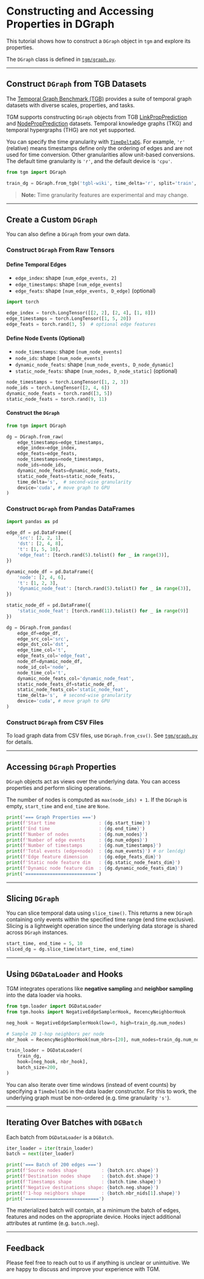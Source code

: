 # Constructing and Accessing Properties in DGraph

This tutorial shows how to construct a `DGraph` object in `tgm` and explore its properties.

The `DGraph` class is defined in [`tgm/graph.py`](https://github.com/tgm-team/tgm/blob/main/tgm/graph.py).

______________________________________________________________________

## Construct `DGraph` from TGB Datasets

The [Temporal Graph Benchmark (TGB)](https://tgb.complexdatalab.com/) provides a suite of temporal graph datasets with diverse scales, properties, and tasks.

TGM supports constructing `DGraph` objects from TGB [LinkPropPrediction](https://tgb.complexdatalab.com/docs/linkprop/) and [NodePropPrediction](https://tgb.complexdatalab.com/docs/nodeprop/) datasets. Temporal knowledge graphs (TKG) and temporal hypergraphs (THG) are not yet supported.

You can specify the time granularity with [`TimeDeltaDG`](https://github.com/tgm-team/tgm/blob/main/tgm/timedelta.py). For example, `'r'` (relative) means timestamps define only the ordering of edges and are not used for time conversion. Other granularities allow unit-based conversions. The default time granularity is `'r'`, and the default device is `'cpu'`.

```python
from tgm import DGraph

train_dg = DGraph.from_tgb('tgbl-wiki', time_delta='r', split='train', device='cpu')
```

> **Note:** Time granularity features are experimental and may change.

______________________________________________________________________

## Create a Custom `DGraph`

You can also define a `DGraph` from your own data.

### Construct `DGraph` From Raw Tensors

#### Define Temporal Edges

- `edge_index`: shape `[num_edge_events, 2]`
- `edge_timestamps`: shape `[num_edge_events]`
- `edge_feats`: shape `[num_edge_events, D_edge]` (optional)

```python
import torch

edge_index = torch.LongTensor([[2, 2], [2, 4], [1, 8]])
edge_timestamps = torch.LongTensor([1, 5, 20])
edge_feats = torch.rand(3, 5)  # optional edge features
```

#### Define Node Events (Optional)

- `node_timestamps`: shape `[num_node_events]`
- `node_ids`: shape `[num_node_events]`
- `dynamic_node_feats`: shape `[num_node_events, D_node_dynamic]`
- `static_node_feats`: shape `[num_nodes, D_node_static]` (optional)

```python
node_timestamps = torch.LongTensor([1, 2, 3])
node_ids = torch.LongTensor([2, 4, 6])
dynamic_node_feats = torch.rand([3, 5])
static_node_feats = torch.rand(9, 11)
```

#### Construct the `DGraph`

```python
from tgm import DGraph

dg = DGraph.from_raw(
    edge_timestamps=edge_timestamps,
    edge_index=edge_index,
    edge_feats=edge_feats,
    node_timestamps=node_timestamps,
    node_ids=node_ids,
    dynamic_node_feats=dynamic_node_feats,
    static_node_feats=static_node_feats,
    time_delta='s',  # second-wise granularity
    device='cuda', # move graph to GPU
)
```

### Construct `DGraph` from Pandas DataFrames

```python
import pandas as pd

edge_df = pd.DataFrame({
    'src': [2, 2, 1],
    'dst': [2, 4, 8],
    't': [1, 5, 10],
    'edge_feat': [torch.rand(5).tolist() for _ in range(3)],
})

dynamic_node_df = pd.DataFrame({
    'node': [2, 4, 6],
    't': [1, 2, 3],
    'dynamic_node_feat': [torch.rand(5).tolist() for _ in range(3)],
})

static_node_df = pd.DataFrame({
    'static_node_feat': [torch.rand(11).tolist() for _ in range(9)]
})

dg = DGraph.from_pandas(
    edge_df=edge_df,
    edge_src_col='src',
    edge_dst_col='dst',
    edge_time_col='t',
    edge_feats_col='edge_feat',
    node_df=dynamic_node_df,
    node_id_col='node',
    node_time_col='t',
    dynamic_node_feats_col='dynamic_node_feat',
    static_node_feats_df=static_node_df,
    static_node_feats_col='static_node_feat',
    time_delta='s',  # second-wise granularity
    device='cuda', # move graph to GPU
)
```

### Construct `DGraph` from CSV Files

To load graph data from CSV files, use `DGraph.from_csv()`.
See [`tgm/graph.py`](https://github.com/tgm-team/tgm/blob/main/tgm/graph.py) for details.

______________________________________________________________________

## Accessing `DGraph` Properties

`DGraph` objects act as views over the underlying data. You can access properties and perform slicing operations.

The number of nodes is computed as `max(node_ids) + 1`. If the `DGraph` is empty, `start_time` and `end_time` are `None`.

```python
print('=== Graph Properties ===')
print(f'Start time                : {dg.start_time}')
print(f'End time                  : {dg.end_time}')
print(f'Number of nodes           : {dg.num_nodes}')
print(f'Number of edge events     : {dg.num_edges}')
print(f'Number of timestamps      : {dg.num_timestamps}')
print(f'Total events (edge+node)  : {dg.num_events}') # or len(dg)
print(f'Edge feature dimension    : {dg.edge_feats_dim}')
print(f'Static node feature dim   : {dg.static_node_feats_dim}')
print(f'Dynamic node feature dim  : {dg.dynamic_node_feats_dim}')
print('==========================')
```

______________________________________________________________________

## Slicing `DGraph`

You can slice temporal data using `slice_time()`. This returns a new `DGraph` containing only events within the specified time range (end time exclusive). Slicing is a lightweight operation since the underlying data storage is shared across `DGraph` instances.

```python
start_time, end_time = 5, 10
sliced_dg = dg.slice_time(start_time, end_time)
```

______________________________________________________________________

## Using `DGDataLoader` and Hooks

TGM integrates operations like **negative sampling** and **neighbor sampling** into the data loader via hooks.

```python
from tgm.loader import DGDataLoader
from tgm.hooks import NegativeEdgeSamplerHook, RecencyNeighborHook

neg_hook = NegativeEdgeSamplerHook(low=0, high=train_dg.num_nodes)

# Sample 20 1-hop neighbors per node
nbr_hook = RecencyNeighborHook(num_nbrs=[20], num_nodes=train_dg.num_nodes)

train_loader = DGDataLoader(
    train_dg,
    hook=[neg_hook, nbr_hook],
    batch_size=200,
)
```

You can also iterate over time windows (instead of event counts) by specifying a `TimeDeltaDG` in the data loader constructor. For this to work, the underlying graph must be non-ordered (e.g. time granularity `'s'`).

______________________________________________________________________

## Iterating Over Batches with `DGBatch`

Each batch from `DGDataLoader` is a `DGBatch`.

```python
iter_loader = iter(train_loader)
batch = next(iter_loader)

print('=== Batch of 200 edges ===')
print(f'Source nodes shape         : {batch.src.shape}')
print(f'Destination nodes shape    : {batch.dst.shape}')
print(f'Timestamps shape           : {batch.time.shape}')
print(f'Negative destinations shape: {batch.neg.shape}')
print(f'1-hop neighbors shape      : {batch.nbr_nids[1].shape}')
print('===========================')
```

The materialized batch will contain, at a minimum the batch of edges, features and nodes on the appropriate device. Hooks inject additional attributes at runtime (e.g. `batch.neg`).

______________________________________________________________________

## Feedback

Please feel free to reach out to us if anything is unclear or unintuitive. We are happy to discuss and improve your experience with TGM.

